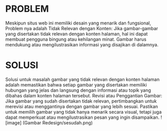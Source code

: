 # PROBLEM
Meskipun situs web ini memiliki desain yang menarik dan fungsional, Problem nya adalah Tidak Relevan dengan Konten: Jika gambar-gambar yang disertakan tidak relevan dengan konten halaman, hal ini dapat membuat pengguna bingung atau kehilangan minat. Gambar harus mendukung atau mengilustrasikan informasi yang disajikan di dalamnya.










# SOLUSI
Solusi untuk masalah gambar yang tidak relevan dengan konten halaman adalah memastikan bahwa setiap gambar yang disertakan memiliki hubungan yang jelas dan langsung dengan informasi atau topik yang dibahas dalam konten halaman tersebut.
Revisi atau Penggantian Gambar: Jika gambar yang sudah disertakan tidak relevan, pertimbangkan untuk merevisi atau menggantinya dengan gambar yang lebih sesuai. Pastikan untuk memilih gambar yang tidak hanya menarik secara visual, tetapi juga dapat memperkuat atau mengilustrasikan pesan yang ingin disampaikan.
![image] (Gambar Redesign/sesudah.png)


